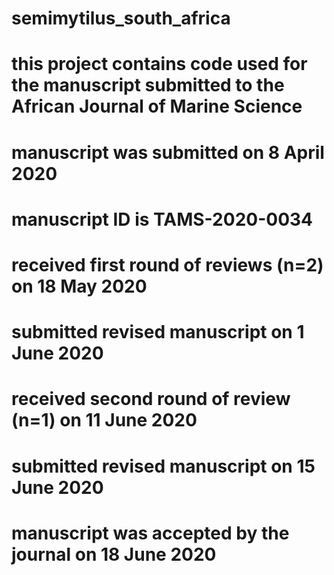 # semimytilus_south_africa
# this project contains code used for the manuscript submitted to the African Journal of Marine Science
# manuscript was submitted on 8 April 2020
# manuscript ID is TAMS-2020-0034
# received first round of reviews (n=2) on 18 May 2020
# submitted revised manuscript on 1 June 2020
# received second round of review (n=1) on 11 June 2020
# submitted revised manuscript on 15 June 2020
# manuscript was accepted by the journal on 18 June 2020

